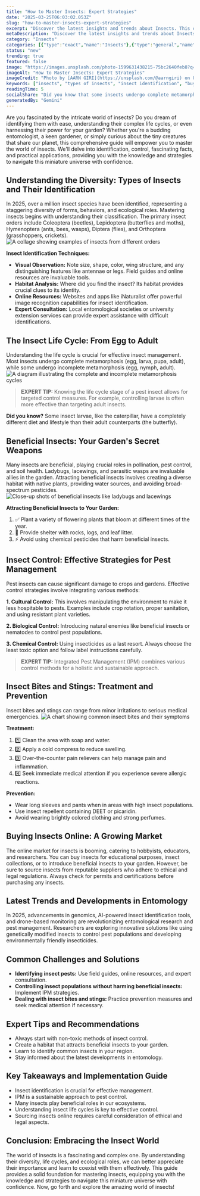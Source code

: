 ```yaml
---
title: "How to Master Insects: Expert Strategies"
date: "2025-03-25T06:03:02.053Z"
slug: "how-to-master-insects-expert-strategies"
excerpt: "Discover the latest insights and trends about Insects. This comprehensive guide covers everything you need to know about Insects in 2025."
metaDescription: "Discover the latest insights and trends about Insects. This comprehensive guide covers everything you need to know about Insects in 2025."
category: "Insects"
categories: [{"type":"exact","name":"Insects"},{"type":"general","name":"Biology"},{"type":"medium","name":"Entomology"},{"type":"specific","name":"Insect Physiology"},{"type":"niche","name":"Hormonal Regulation"}]
status: "new"
trending: true
featured: false
image: "https://images.unsplash.com/photo-1599631438215-75bc2640feb8?q=85&w=1200&fit=max&fm=webp&auto=compress"
imageAlt: "How to Master Insects: Expert Strategies"
imageCredit: "Photo by [AARN GIRI](https://unsplash.com/@aarngiri) on Unsplash"
keywords: ["insects", "types of insects", "insect identification", "buy insects online", "insect control", "insect bites treatment", "interesting insect facts", "insect life cycle", "beneficial insects garden", "best insect repellent"]
readingTime: 5
socialShare: "Did you know that some insects undergo complete metamorphosis, transforming from a larva to a completely different adult form?  It's a testament to nature's incredible adaptability!"
generatedBy: "Gemini"
---
```




Are you fascinated by the intricate world of insects?  Do you dream of identifying them with ease, understanding their complex life cycles, or even harnessing their power for your garden?  Whether you're a budding entomologist, a keen gardener, or simply curious about the tiny creatures that share our planet, this comprehensive guide will empower you to master the world of insects.  We'll delve into identification, control, fascinating facts, and practical applications, providing you with the knowledge and strategies to navigate this miniature universe with confidence.

## Understanding the Diversity: Types of Insects and Their Identification

In 2025, over a million insect species have been identified, representing a staggering diversity of forms, behaviors, and ecological roles.  Mastering insects begins with understanding their classification.  The primary insect orders include Coleoptera (beetles), Lepidoptera (butterflies and moths), Hymenoptera (ants, bees, wasps), Diptera (flies), and Orthoptera (grasshoppers, crickets). ![A collage showing examples of insects from different orders](https://images.unsplash.com/photo-1588260693037-45d3add2388d?q=85&w=1200&fit=max&fm=webp&auto=compress)

**Insect Identification Techniques:**

* **Visual Observation:** Note size, shape, color, wing structure, and any distinguishing features like antennae or legs.  Field guides and online resources are invaluable tools.
* **Habitat Analysis:**  Where did you find the insect?  Its habitat provides crucial clues to its identity.
* **Online Resources:**  Websites and apps like iNaturalist offer powerful image recognition capabilities for insect identification.
* **Expert Consultation:**  Local entomological societies or university extension services can provide expert assistance with difficult identifications.

## The Insect Life Cycle: From Egg to Adult

Understanding the life cycle is crucial for effective insect management.  Most insects undergo complete metamorphosis (egg, larva, pupa, adult), while some undergo incomplete metamorphosis (egg, nymph, adult).  ![A diagram illustrating the complete and incomplete metamorphosis cycles](https://images.unsplash.com/photo-1509967733342-437077d8e41a?q=85&w=1200&fit=max&fm=webp&auto=compress)

> **EXPERT TIP:** Knowing the life cycle stage of a pest insect allows for targeted control measures. For example, controlling larvae is often more effective than targeting adult insects.

**Did you know?**  Some insect larvae, like the caterpillar, have a completely different diet and lifestyle than their adult counterparts (the butterfly).

## Beneficial Insects: Your Garden's Secret Weapons

Many insects are beneficial, playing crucial roles in pollination, pest control, and soil health.  Ladybugs, lacewings, and parasitic wasps are invaluable allies in the garden.  Attracting beneficial insects involves creating a diverse habitat with native plants, providing water sources, and avoiding broad-spectrum pesticides. ![Close-up shots of beneficial insects like ladybugs and lacewings](https://images.unsplash.com/photo-1584709868343-32cf410d1861?q=85&w=1200&fit=max&fm=webp&auto=compress)

**Attracting Beneficial Insects to Your Garden:**

1. ✅ Plant a variety of flowering plants that bloom at different times of the year.
2. 🔑 Provide shelter with rocks, logs, and leaf litter.
3. ⚡ Avoid using chemical pesticides that harm beneficial insects.

## Insect Control: Effective Strategies for Pest Management

Pest insects can cause significant damage to crops and gardens.  Effective control strategies involve integrating various methods:

**1. Cultural Control:**  This involves manipulating the environment to make it less hospitable to pests.  Examples include crop rotation, proper sanitation, and using resistant plant varieties.

**2. Biological Control:**  Introducing natural enemies like beneficial insects or nematodes to control pest populations.

**3. Chemical Control:**  Using insecticides as a last resort.  Always choose the least toxic option and follow label instructions carefully.

> **EXPERT TIP:**  Integrated Pest Management (IPM) combines various control methods for a holistic and sustainable approach.

## Insect Bites and Stings: Treatment and Prevention

Insect bites and stings can range from minor irritations to serious medical emergencies.  ![A chart showing common insect bites and their symptoms](https://images.unsplash.com/photo-1596244450849-5e2b02a34486?q=85&w=1200&fit=max&fm=webp&auto=compress)

**Treatment:**

1. 1️⃣ Clean the area with soap and water.
2. 2️⃣ Apply a cold compress to reduce swelling.
3. 3️⃣ Over-the-counter pain relievers can help manage pain and inflammation.
4. 4️⃣ Seek immediate medical attention if you experience severe allergic reactions.

**Prevention:**

* Wear long sleeves and pants when in areas with high insect populations.
* Use insect repellent containing DEET or picaridin.
* Avoid wearing brightly colored clothing and strong perfumes.

## Buying Insects Online: A Growing Market

The online market for insects is booming, catering to hobbyists, educators, and researchers.  You can buy insects for educational purposes, insect collections, or to introduce beneficial insects to your garden.  However, be sure to source insects from reputable suppliers who adhere to ethical and legal regulations.  Always check for permits and certifications before purchasing any insects.

## Latest Trends and Developments in Entomology

In 2025, advancements in genomics, AI-powered insect identification tools, and drone-based monitoring are revolutionizing entomological research and pest management.  Researchers are exploring innovative solutions like using genetically modified insects to control pest populations and developing environmentally friendly insecticides.

## Common Challenges and Solutions

* **Identifying insect pests:** Use field guides, online resources, and expert consultation.
* **Controlling insect populations without harming beneficial insects:** Implement IPM strategies.
* **Dealing with insect bites and stings:**  Practice prevention measures and seek medical attention if necessary.

## Expert Tips and Recommendations

*  Always start with non-toxic methods of insect control.
*  Create a habitat that attracts beneficial insects to your garden.
*  Learn to identify common insects in your region.
*  Stay informed about the latest developments in entomology.

## Key Takeaways and Implementation Guide

* Insect identification is crucial for effective management.
* IPM is a sustainable approach to pest control.
* Many insects play beneficial roles in our ecosystems.
* Understanding insect life cycles is key to effective control.
* Sourcing insects online requires careful consideration of ethical and legal aspects.

## Conclusion: Embracing the Insect World

The world of insects is a fascinating and complex one.  By understanding their diversity, life cycles, and ecological roles, we can better appreciate their importance and learn to coexist with them effectively.  This guide provides a solid foundation for mastering insects, equipping you with the knowledge and strategies to navigate this miniature universe with confidence.  Now, go forth and explore the amazing world of insects!

